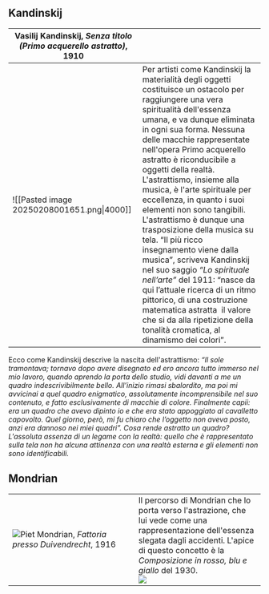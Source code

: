 ## Kandinskij

| Vasilij Kandinskij, *Senza titolo (Primo acquerello astratto)*, 1910 |                                                                                                                                                                                                                                                                                                                                                                                                                                                                                                                                                                                                                                                                                                                                                                                                                   |
| -------------------------------------------------------------------- | ----------------------------------------------------------------------------------------------------------------------------------------------------------------------------------------------------------------------------------------------------------------------------------------------------------------------------------------------------------------------------------------------------------------------------------------------------------------------------------------------------------------------------------------------------------------------------------------------------------------------------------------------------------------------------------------------------------------------------------------------------------------------------------------------------------------- |
| ![[Pasted image 20250208001651.png\|4000]]                           | Per artisti come Kandinskij la materialità degli oggetti costituisce un ostacolo per raggiungere una vera spiritualità dell'essenza umana, e va dunque eliminata in ogni sua forma. Nessuna delle macchie rappresentate nell'opera Primo acquerello astratto è riconducibile a oggetti della realtà. L'astrattismo, insieme alla musica, è l'arte spirituale per eccellenza, in quanto i suoi elementi non sono tangibili. L'astrattismo è dunque una trasposizione della musica su tela. “Il più ricco insegnamento viene dalla musica”, scriveva Kandinskij nel suo saggio  <i>“Lo spirituale nell’arte” </i> del 1911: “nasce da qui l’attuale ricerca di un ritmo pittorico, di una costruzione matematica astratta  il valore che si da alla ripetizione della tonalità cromatica, al dinamismo dei colori”. |
Ecco come Kandinskij descrive la nascita dell'astrattismo: *“Il sole tramontava; tornavo dopo avere disegnato ed ero ancora tutto immerso nel mio lavoro, quando aprendo la porta dello studio, vidi davanti a me un quadro indescrivibilmente bello. All’inizio rimasi sbalordito, ma poi mi avvicinai a quel quadro enigmatico, assolutamente incomprensibile nel suo contenuto, e fatto esclusivamente di macchie di colore. Finalmente capii: era un quadro che avevo dipinto io e che era stato appoggiato al cavalletto capovolto. Quel giorno, però, mi fu chiaro che l’oggetto non aveva posto, anzi era dannoso nei miei quadri”. Cosa rende astratto un quadro? L'assoluta assenza di un legame con la realtà: quello che è rappresentato sulla tela non ha alcuna attinenza con una realtà esterna e gli elementi non sono identificabili.*

## Mondrian

<table width=100%>
<tr>
	<td width=50%>  <img src="https://kuadros.com/cdn/shop/files/pintura-Granja-Cerca-De-Duivendrecht-KUADROS.jpg?v=1683776469&width=800">Piet Mondrian, <i>Fattoria presso Duivendrecht</i>, 1916</td>
	<td width=50%>Il percorso di Mondrian che lo porta verso l'astrazione, che lui vede come una rappresentazione dell'essenza slegata dagli accidenti. L'apice di questo concetto è la <i>Composizione in rosso, blu e giallo</i> del 1930. <br> 
<img src="https://www.meisterdrucke.it/kunstwerke/400px/Piet_Mondrian_-_Composition_No_II_in_red_Blue_and_Yellow_-_(MeisterDrucke-1073083).jpg">
  </td>
</tr>
</table>